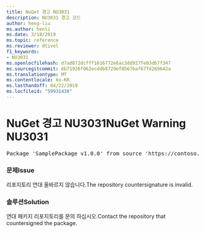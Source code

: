 ```yaml
---
title: NuGet 경고 NU3031
description: NU3031 경고 코드
author: heng-liu
ms.author: henli
ms.date: 3/18/2019
ms.topic: reference
ms.reviewer: dtivel
f1_keywords:
- NU3031
ms.openlocfilehash: d7ad872dcfff1616772e6ac3dd927fe03db7f347
ms.sourcegitcommit: 6b71926f062ecddb8729ef8567baf67fd269642a
ms.translationtype: MT
ms.contentlocale: ko-KR
ms.lasthandoff: 04/22/2019
ms.locfileid: "59931438"
---
```

# <a name="nuget-warning-nu3031"></a><span data-ttu-id="5f239-103">NuGet 경고 NU3031</span><span class="sxs-lookup"><span data-stu-id="5f239-103">NuGet Warning NU3031</span></span>

<pre>Package 'SamplePackage v1.0.0' from source 'https://contoso.com/index.json': The repository countersignature is invalid.</pre>

### <a name="issue"></a><span data-ttu-id="5f239-104">문제</span><span class="sxs-lookup"><span data-stu-id="5f239-104">Issue</span></span>

<span data-ttu-id="5f239-105">리포지토리 연대 올바르지 않습니다.</span><span class="sxs-lookup"><span data-stu-id="5f239-105">The repository countersignature is invalid.</span></span>


### <a name="solution"></a><span data-ttu-id="5f239-106">솔루션</span><span class="sxs-lookup"><span data-stu-id="5f239-106">Solution</span></span>

<span data-ttu-id="5f239-107">연대 패키지 리포지토리를 문의 하십시오.</span><span class="sxs-lookup"><span data-stu-id="5f239-107">Contact the repository that countersigned the package.</span></span> 